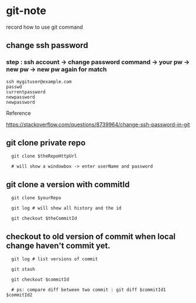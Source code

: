 # git-note
record how to use git command

## change ssh password
### step : ssh account -> change password command -> your pw -> new pw -> new pw again for match

    ssh mygituser@example.com
    passwd
    currentpassword
    newpassword
    newpassword

Reference

https://stackoverflow.com/questions/8739964/change-ssh-password-in-git


## git clone private repo

      git clone $theRepoHttpUrl
      
      # will show a windowbox -> enter userName and password
      
## git clone a version with commitId

      git clone $yourRepo
      
      git log # will show all history and the id
      
      git checkout $theCommitId

## checkout to old version of commit when local change haven't commit yet.

      git log # list versions of commit
      
      git stash
      
      git checkout $commitId
      
      # ps: compare diff between two commit : git diff $commitId1 $commitId2
